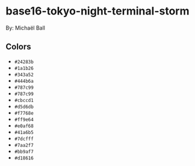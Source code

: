 # base16-tokyo-night-terminal-storm

By: Michaël Ball

## Colors

* `#24283b`
* `#1a1b26`
* `#343a52`
* `#444b6a`
* `#787c99`
* `#787c99`
* `#cbccd1`
* `#d5d6db`
* `#f7768e`
* `#ff9e64`
* `#e0af68`
* `#41a6b5`
* `#7dcfff`
* `#7aa2f7`
* `#bb9af7`
* `#d18616`
